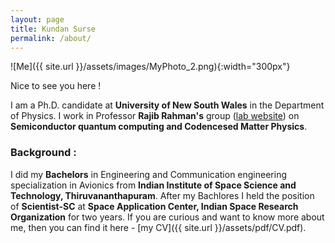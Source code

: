 ```yaml
---
layout: page
title: Kundan Surse
permalink: /about/
---
```


![Me]({{ site.url }}/assets/images/MyPhoto_2.png){:width="300px"}

Nice to see you here !

I am a Ph.D. candidate at **University of New South Wales** in the Department of Physics. I work in Professor **Rajib  Rahman's**  group ([lab website](https://research.unsw.edu.au/people/associate-professor-rajib-rahman)) on **Semiconductor quantum computing and Codencesed Matter Physics**. 


### Background : 
I did my **Bachelors** in Engineering and Communication engineering specialization in Avionics from **Indian Institute of Space Science and Technology, Thiruvananthapuram**. After my Bachlores I held the position of **Scientist-SC** at **Space Application Center, Indian Space Research Organization** for two years. If you are curious and want to know more about me, then you can find it here - [my CV]({{ site.url }}/assets/pdf/CV.pdf).

